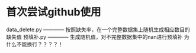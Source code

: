 # 首次尝试github使用
data_delete.py ———— 按照缺失率，在一个完整数据集上随机生成相应数目的缺失值 
预填补.py ———— 生成随机值，对不完整数据集中的nan进行预填补 
为什么不能换行？？？？！
